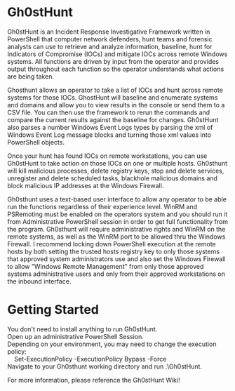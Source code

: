 # Gh0stHunt
Gh0stHunt is an Incident Response Investigative Framework written in PowerShell that computer network defenders, hunt teams and forensic analysts can use to retrieve and analyze information, baseline, hunt for Indicators of Compromise (IOCs) and mitigate IOCs across remote Windows systems. All functions are driven by input from the operator and provides output throughout each function so the operator understands what actions are being taken. 

Ghosthunt allows an operator to take a list of IOCs and hunt across remote systems for those IOCs. GhostHunt will baseline and enumerate systems and domains and allow you to view results in the console or send them to a CSV file. You can then use the framework to rerun the commands and compare the current results against the baseline for changes. Gh0stHunt also parses a number Windows Event Logs types by parsing the xml of Windows Event Log message blocks and turning those xml values into PowerShell objects.  

Once your hunt has found IOCs on remote workstations, you can use Gh0stHunt to take action on those IOCs on one or multiple hosts. Gh0sthunt will kill malicious processes, delete registry keys, stop and delete services, unregister and delete scheduled tasks, blackhole malicious domains and block malicious IP addresses at the Windows Firewall.

Gh0sthunt uses a text-based user interface to allow any operator to be able run the functions regardless of their experience level. WinRM and PSRemoting must be enabled on the operators system and you should run it from Administrative PowerShell session in order to get full functionality from the program. Gh0sthunt will require administrative rights and WinRM on the remote systems, as well as the WinRM port to be allowed thru the Windows Firewall. I recommend locking down PowerShell execution at the remote hosts by both setting the trusted hosts registry key to only those systems that approved system administrators use and also set the Windows Firewall to allow "Windows Remote Management" from only those approved systems administrative users and only from their approved workstations on the inbound interface.

# Getting Started  
You don't need to install anything to run Gh0stHunt.  
Open up an administrative PowerShell Session.  
Depending on your environment, you may need to change the execution policy:    
&nbsp;&nbsp;&nbsp;&nbsp;Set-ExecutionPolicy -ExecutionPolicy Bypass -Force  
Navigate to your Gh0sthunt working directory and run .\Gh0stHunt.  

For more information, please reference the Gh0stHunt Wiki!
